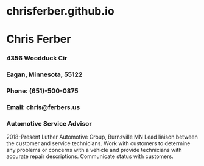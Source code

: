 # chrisferber.github.io
<html>
  <h1>Chris Ferber</h1>
  <head>
    <h3>4356 Woodduck Cir</h3>
    <h3>Eagan, Minnesota, 55122</h3>
    <h3>Phone: (651)-500-0875</h3>
    <h3>Email: chris@ferbers.us</h3>
  </head>
  <body>
    <div class="container">
      <div class="luther">
    <h3>Automotive Service Advisor</h3>
        <p>2018-Present              Luther Automotive Group, Burnsville MN
Lead liaison between the customer and service technicians. Work with customers to determine any problems or concerns with a vehicle and provide technicians with accurate repair descriptions. Communicate status with customers.</p>
      </div>


</body>
</html>
